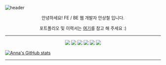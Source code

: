 ![header](https://capsule-render.vercel.app/api?type=Soft&color=E34F26&height=300&section=header&text=DevAnna9408&fontSize=90&fontColor=ffffff)

<div align="center">
안녕하세요! FE / BE 웹 개발자 안상철 입니다.

포트폴리오 및 이력서는 [여기](https://devanna9408.github.io)를 참고 해 주세요 :)

</div>
<hr />

<p align="center">
<img src="https://img.shields.io/badge/HTML5-E34F26?style=flat-square&logo=HTML5&logoColor=white"/></a>
<img src="https://img.shields.io/badge/CSS3-1572B6?style=flat-square&logo=CSS3&logoColor=white"/></a>
<img src="https://img.shields.io/badge/JavaScript-F7DF1E?style=flat-square&logo=JavaScript&logoColor=white"/></a>
<img src="https://img.shields.io/badge/Vue.js-4FC08D?style=flat-square&logo=Vue.js&logoColor=white"/></a>
<img src="https://img.shields.io/badge/Kotlin-7F5EFF?style=flat-square&logo=Kotlin&logoColor=white"/></a>
<img src="https://img.shields.io/badge/Spring Boot-6DB33F?style=flat-square&logo=SpringBoot&logoColor=white"/></a>
</p>

[![Anna's GitHub stats](https://github-readme-stats.vercel.app/api?username=DevAnna9408)](https://github.com/anuraghazra/github-readme-stats)

---   



<!--
[![Top Langs](https://github-readme-stats.vercel.app/api/top-langs/?username=DevAnna9408&layout=compact)](https://github.com/anuraghazra/github-readme-stats)

### Hi there 👋
**DevAnna9408/DevAnna9408** is a ✨ _special_ ✨ repository because its `README.md` (this file) appears on your GitHub profile.

Here are some ideas to get you started:

- 🔭 I’m currently working on ...
- 🌱 I’m currently learning ...
- 👯 I’m looking to collaborate on ...
- 🤔 I’m looking for help with ...
- 💬 Ask me about ...
- 📫 How to reach me: ...
- 😄 Pronouns: ...
- ⚡ Fun fact: ...
-->
